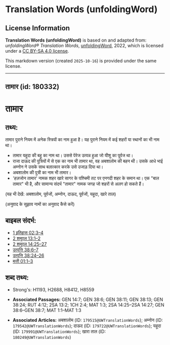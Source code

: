 # Translation Words (unfoldingWord)

## License Information

**Translation Words (unfoldingWord)** is based on and adapted from: _unfoldingWord® Translation Words_, [unfoldingWord](https://unfoldingword.org/utw), 2022, which is licensed under a [CC BY-SA 4.0 license](https://creativecommons.org/licenses/by-sa/4.0/legalcode.en).

This markdown version (created `2025-10-16`) is provided under the same license.



--------------------------------

## तामार (id: 180332)

तामार
=====

तथ्य:
-----

तामार पुराने नियम में अनेक स्त्रियों का नाम हुआ है। यह पुराने नियम में कई शहरों या स्थानों का भी नाम था।

* तामार यहूदा की बहू का नाम था। उससे पेरेज उत्पन्न हुआ जो यीशु का पूर्वज था।
* राजा दाऊद की पुत्रियों में से एक का नाम भी तामार था, वह अबशालोम की बहन थी। उसके आधे भाई अम्नोन ने उसके साथ बलात्कार करके उसे उजाड़ दिया था।
* अबशालोम की पुत्री का नाम भी तामार।
* 'हज़जोन तामार' नामक शहर खारे सागर के पश्चिमी तट पर एनगदी शहर के समान था। एक "बाल तामार" भी है, और सामान्य संदर्भ "तामार" नामक जगह जो शहरों से अलग हो सकते हैं।

(यह भी देखें: अबशालोम, पूर्वजों, अम्नोन, दाऊद, पूर्वजों, यहूदा, खारे ताल)

(अनुवाद के सुझाव नामों का अनुवाद कैसे करें)

बाइबल संदर्भ:
-------------

* [1 इतिहास 02:3–4](https://ref.ly/1Chr0:0)
* [2 शमूएल 13:1–2](https://ref.ly/2Sam0:0)
* [2 शमूएल 14:25–27](https://ref.ly/2Sam0:0)
* [उत्पत्ति 38:6–7](https://ref.ly/Gen38:6-Gen38:7)
* [उत्पत्ति 38:24–26](https://ref.ly/Gen38:24-Gen38:26)
* [मत्ती 01:1–3](https://ref.ly/Matt1:1-Matt1:3)

शब्द तथ्य:
----------

* Strong's: H1193, H2688, H8412, H8559

* **Associated Passages:** GEN 14:7; GEN 38:6; GEN 38:11; GEN 38:13; GEN 38:24; RUT 4:12; 2SA 13:2; 1CH 2:4; MAT 1:3; 2SA 14:25–2SA 14:27; GEN 38:6–GEN 38:7; MAT 1:1–MAT 1:3
* **Associated Articles:** अबशालोम (ID: `179515@UWTranslationWords`); अम्नोन (ID: `179542@UWTranslationWords`); दाऊद (ID: `179722@UWTranslationWords`); यहूदा (ID: `179991@UWTranslationWords`); खारा ताल (ID: `180249@UWTranslationWords`)

